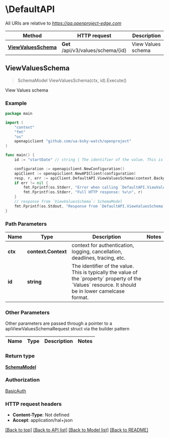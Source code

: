 # \DefaultAPI

All URIs are relative to *https://qa.openproject-edge.com*

Method | HTTP request | Description
------------- | ------------- | -------------
[**ViewValuesSchema**](DefaultAPI.md#ViewValuesSchema) | **Get** /api/v3/values/schema/{id} | View Values schema



## ViewValuesSchema

> SchemaModel ViewValuesSchema(ctx, id).Execute()

View Values schema



### Example

```go
package main

import (
	"context"
	"fmt"
	"os"
	openapiclient "github.com/ua-bsky-watch/openproject"
)

func main() {
	id := "startDate" // string | The identifier of the value. This is typically the value of the `property` property of the `Values` resource. It should be in lower camelcase format.

	configuration := openapiclient.NewConfiguration()
	apiClient := openapiclient.NewAPIClient(configuration)
	resp, r, err := apiClient.DefaultAPI.ViewValuesSchema(context.Background(), id).Execute()
	if err != nil {
		fmt.Fprintf(os.Stderr, "Error when calling `DefaultAPI.ViewValuesSchema``: %v\n", err)
		fmt.Fprintf(os.Stderr, "Full HTTP response: %v\n", r)
	}
	// response from `ViewValuesSchema`: SchemaModel
	fmt.Fprintf(os.Stdout, "Response from `DefaultAPI.ViewValuesSchema`: %v\n", resp)
}
```

### Path Parameters


Name | Type | Description  | Notes
------------- | ------------- | ------------- | -------------
**ctx** | **context.Context** | context for authentication, logging, cancellation, deadlines, tracing, etc.
**id** | **string** | The identifier of the value. This is typically the value of the &#x60;property&#x60; property of the &#x60;Values&#x60; resource. It should be in lower camelcase format. | 

### Other Parameters

Other parameters are passed through a pointer to a apiViewValuesSchemaRequest struct via the builder pattern


Name | Type | Description  | Notes
------------- | ------------- | ------------- | -------------


### Return type

[**SchemaModel**](SchemaModel.md)

### Authorization

[BasicAuth](../README.md#BasicAuth)

### HTTP request headers

- **Content-Type**: Not defined
- **Accept**: application/hal+json

[[Back to top]](#) [[Back to API list]](../README.md#documentation-for-api-endpoints)
[[Back to Model list]](../README.md#documentation-for-models)
[[Back to README]](../README.md)

